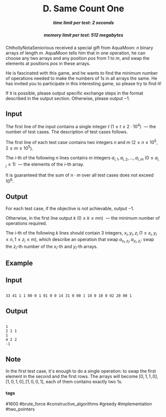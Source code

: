 <h1 style='text-align: center;'> D. Same Count One</h1>

<h5 style='text-align: center;'>time limit per test: 2 seconds</h5>
<h5 style='text-align: center;'>memory limit per test: 512 megabytes</h5>

ChthollyNotaSeniorious received a special gift from AquaMoon: $n$ binary arrays of length $m$. AquaMoon tells him that in one operation, he can choose any two arrays and any position $pos$ from $1$ to $m$, and swap the elements at positions $pos$ in these arrays.

He is fascinated with this game, and he wants to find the minimum number of operations needed to make the numbers of $1$s in all arrays the same. He has invited you to participate in this interesting game, so please try to find it!

If it is possible, please output specific exchange steps in the format described in the output section. Otherwise, please output $-1$.

## Input

The first line of the input contains a single integer $t$ ($1 \leq t \leq 2\cdot 10^4$)  — the number of test cases. The description of test cases follows.

The first line of each test case contains two integers $n$ and $m$ ($2 \leq n \leq 10^5$, $2 \leq m \leq 10^5$).

The $i$-th of the following $n$ lines contains $m$ integers $a_{i, 1}, a_{i, 2}, \ldots, a_{i, m}$ $(0 \le a_{i, j} \le 1)$  — the elements of the $i$-th array.

 It is guaranteed that the sum of $n \cdot m$ over all test cases does not exceed $10^6$.

## Output

For each test case, if the objective is not achievable, output $-1$. 

Otherwise, in the first line output $k$ $(0 \le k \le mn)$  — the minimum number of operations required.

The $i$-th of the following $k$ lines should contain $3$ integers, $x_i, y_i, z_i$ $(1 \le x_i, y_i \le n, 1 \le z_i \le m)$, which describe an operation that swap $a_{x_i, z_i}, a_{y_i, z_i}$: swap the $z_i$-th number of the $x_i$-th and $y_i$-th arrays.

## Example

## Input


```

33 41 1 1 00 0 1 01 0 0 14 31 0 00 1 10 0 10 0 02 20 00 1
```
## Output


```

1
2 1 1
1
4 2 2
-1

```
## Note

In the first test case, it's enough to do a single operation: to swap the first element in the second and the first rows. The arrays will become $[0, 1, 1, 0], [1, 0, 1, 0], [1, 0, 0, 1]$, each of them contains exactly two $1$s.



#### tags 

#1600 #brute_force #constructive_algorithms #greedy #implementation #two_pointers 